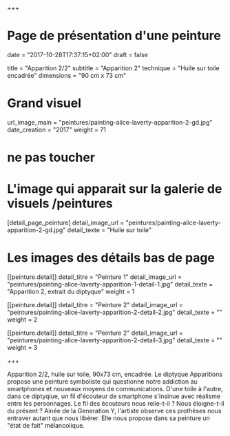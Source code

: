 +++
# Page de présentation d'une peinture
date = "2017-10-28T17:37:15+02:00"
draft = false

title = "Apparition 2/2"
subtitle = "Apparition 2"
technique = "Huile sur toile encadrée"
dimensions = "90 cm x 73 cm"
# Grand visuel
url_image_main = "peintures/painting-alice-laverty-apparition-2-gd.jpg"
date_creation = "2017"
weight = 71
# ne pas toucher

# L'image qui apparait sur la galerie de visuels /peintures
[detail_page_peinture]
detail_image_url = "peintures/painting-alice-laverty-apparition-2-gd.jpg"
detail_texte = "Huile sur toile"

# Les images des détails bas de page
[[peinture.detail]]
detail_titre = "Peinture 1"
detail_image_url = "peintures/painting-alice-laverty-apparition-1-detail-1.jpg"
detail_texte = "Apparition 2, extrait du diptyque"
weight = 1

[[peinture.detail]]
detail_titre = "Peinture 2"
detail_image_url = "peintures/painting-alice-laverty-apparition-2-detail-2.jpg"
detail_texte = ""
weight = 2

[[peinture.detail]]
detail_titre = "Peinture 2"
detail_image_url = "peintures/painting-alice-laverty-apparition-2-detail-3.jpg"
detail_texte = ""
weight = 3



+++

Apparition 2/2, huile sur toile, 90x73 cm, encadrée.
Le diptyque Apparitions propose une peinture symboliste qui questionne notre addiction au smartphones et nouveaux moyens de communications.
D'une toile à l'autre, dans ce diptyqiue, un fil d'écouteur de smartphone s'insinue avec réalisme entre les personnages. Le fil des écouteurs nous relie-t-il ? Nous éloigne-t-il du présent ? Ainée de la Generation Y, l'artiste observe ces prothèses nous entraver autant que nous libérer. Elle nous propose dans sa peinture un "état de fait" mélancolique.
